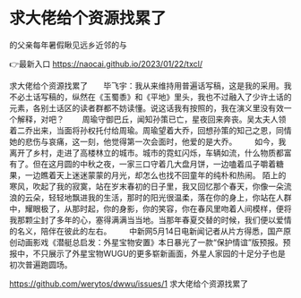 # 求大佬给个资源找累了
的父亲每年暑假瞅见远乡近邻的与

👉最新入口 https://naocai.github.io/2023/01/22/txcl/

求大佬给个资源找累了　　毕飞宇：我从来维持用普遍话写稿，这是我的采用。我不必土话写稿的，纵然在《玉蜀黍》和《平地》里头，我也不过融入了少许土话的元素，各别土话区的读者群都不妨读懂。说这话我有按照的，我在演义里没有效一个解释，对吧？
　　周瑜守御巴丘，闻知孙策已亡，星夜回来奔丧。吴太夫人领着二乔出来，当面将孙权托付给周瑜。周瑜望着大乔，回想孙策的知己之恩，同情她的悲伤与哀痛，这一刻，他觉得第一次会面时，他爱的是大乔。
　　如今，我离开了乡村，走进了高楼林立的城市。城市的霓虹闪烁，车辆如流，什么物质都富有了。但在这月圆的中秋之夜，一家三口守着几大盘月饼，一边嗑着瓜子嚼着糖果，一边瞧着天上迷迷蒙蒙的月光，却怎么也找不回童年的纯朴和热闹。
陌上的寒风，吹起了我的寂寞，站在岁末春初的日子里，我又回忆那个春天，你像一朵流浪的云朵，轻轻地飘进我的生活，那时的阳光很温柔，落在你的身上，你站在人群中，耀眼极了，从那时起，你的身影，你的笑容，你在春风里吻着人间模样，便将我那颗尘封了多年的心，塞得满满当当地。当那年春夏交替的时候，我们便以爱情的名义，陪伴在彼此的左右。
　　中新网5月14日电新闻记者从片方得悉，国产原创动画影戏《潜艇总启发：外星宝物安置》本日暴光了一款“保护情谊”版预报。预报中，不只展示了外星宝物WUGU的更多崭新画面，外星人家园的十足分子也是初次普遍跑圆场。

https://github.com/werytos/dwwu/issues/1
求大佬给个资源找累了
